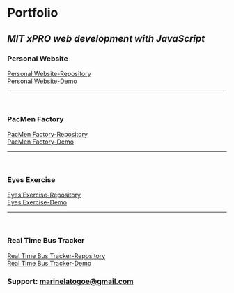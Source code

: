 # **Portfolio**

## _MIT xPRO web development with JavaScript_


### Personal Website
<a href="https://github.com/Marinela26/Personal-Website">Personal Website-Repository</a>
<br>
<a href="https://marinela26.github.io/Personal-Website/">Personal Website-Demo</a>

<hr>
<br>



### PacMen Factory
<a href="https://github.com/Marinela26/PacMen-Factory">PacMen Factory-Repository</a>
<br>
<a href="https://marinela26.github.io/PacMen-Factory/">PacMen Factory-Demo</a>

<hr>
<br>


### Eyes Exercise
<a href="https://github.com/Marinela26/Eyes-Exercise">Eyes Exercise-Repository</a>
<br>
<a href="https://marinela-togoe.github.io/Eyes-Exercise/">Eyes Exercise-Demo</a>

<hr>
<br>

### Real Time Bus Tracker
<a href="https://github.com/Marinela26/Real-Time-Bus-Tracker">Real Time Bus Tracker-Repository</a>
<br>
<a href="https://marinela26.github.io/Real-Time-Bus-Tracker/">Real Time Bus Tracker-Demo</a>


### Support: marinelatogoe@gmail.com



